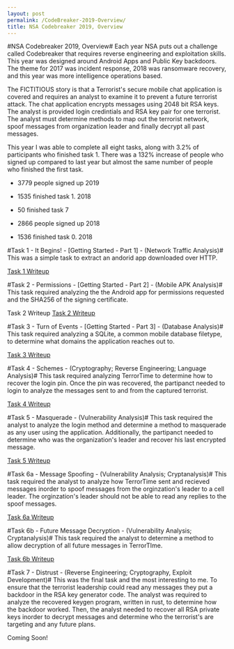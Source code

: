 ```yaml
---
layout: post
permalink: /CodeBreaker-2019-Overview/
title: NSA Codebreaker 2019, Overview
---
```


#NSA Codebreaker 2019, Overview#
Each year NSA puts out a challenge called Codebreaker that requires reverse engineering and exploitation skills. This year was designed around Android Apps and Public Key backdoors. The theme for 2017 was incident response, 2018 was ransomware recovery, and this year was more intelligence operations based. 

The FICTITIOUS story is that a Terrorist's secure mobile chat application is covered and requires an analyst to examine it to prevent a future terrorist attack. The chat application encrypts messages using 2048 bit RSA keys. The analyst is provided login credintials and RSA key pair for one terrorist. The analyst must determine methods to map out the terrorist network, spoof messages from organization leader and finally decrypt all past messages. 

This year I was able to complete all eight tasks, along with 3.2% of participants who finished task 1. There was a 132% increase of people who signed up compared to last year but almost the same number of people who finished the first task. 

- 3779 people signed up 2019
- 1535 finished task 1. 2018 
- 50 finished task 7

- 2866 people signed up 2018
- 1536 finished task 0. 2018 


#Task 1 - It Begins! - [Getting Started - Part 1] - (Network Traffic Analysis)#
This was a simple task to extract an andorid app downloaded over HTTP. 

[Task 1 Writeup](https://armerj.github.io/CodeBreaker-2019-Task-1/)

#Task 2 - Permissions - [Getting Started - Part 2] - (Mobile APK Analysis)#
This task required analyzing the the Android app for permissions requested and the SHA256 of the signing certificate. 

Task 2 Writeup
[Task 2 Writeup](https://armerj.github.io/CodeBreaker-2019-Task-2/)

#Task 3 - Turn of Events - [Getting Started - Part 3] - (Database Analysis)#
This task required analyzing a SQLite, a common mobile database filetype, to determine what domains the application reaches out to. 

[Task 3 Writeup](https://armerj.github.io/CodeBreaker-2019-Task-3/)

#Task 4 - Schemes - (Cryptography; Reverse Engineering; Language Analysis)#
This task required analyzing TerrorTime to determine how to recover the login pin. Once the pin was recovered, the partipanct needed to login to analyze the messages sent to and from the captured terrorist. 

[Task 4 Writeup](https://armerj.github.io/CodeBreaker-2019-Task-4/)

#Task 5 - Masquerade - (Vulnerability Analysis)#
This task required the analyst to analyze the login method and determine a method to masquerade as any user using the application. Additionally, the partipanct needed to determine who was the organization's leader and recover his last encrypted message. 

[Task 5 Writeup](https://armerj.github.io/CodeBreaker-2019-Task-5/)

#Task 6a - Message Spoofing - (Vulnerability Analysis; Cryptanalysis)#
This task required the analyst to analyze how TerrorTime sent and recieved messages inorder to spoof messages from the orginzation's leader to a cell leader. The orginzation's leader should not be able to read any replies to the spoof messages. 

[Task 6a Writeup](https://armerj.github.io/CodeBreaker-2019-Task-6a/)

#Task 6b - Future Message Decryption - (Vulnerability Analysis; Cryptanalysis)#
This task required the analyst to determine a method to allow decryption of all future messages in TerrorTIme. 

[Task 6b Writeup](https://armerj.github.io/CodeBreaker-2019-Task-6b/)

#Task 7 - Distrust - (Reverse Engineering; Cryptography, Exploit Development)#
This was the final task and the most interesting to me. To ensure that the terrorist leadership could read any messages they put a backdoor in the RSA key generator code. The analyst was required to analyze the recovered keygen program, written in rust, to determine how the backdoor worked. Then, the analyst needed to recover all RSA private keys inorder to decrypt messages and determine who the terrorist's are targeting and any future plans. 

Coming Soon!
